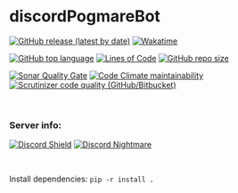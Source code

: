 # discordPogmareBot

[![GitHub release (latest by date)](https://img.shields.io/github/v/release/BonHowi/discordPogmareBot)](https://github.com/BonHowi/discordPogmareBot)
[![Wakatime](https://wakatime.com/badge/github/BonHowi/discordPogmareBot.svg)](https://wakatime.com/projects/discordPogmareBot)

[![GitHub top language](https://img.shields.io/github/languages/top/BonHowi/discordPogmareBot)](https://github.com/BonHowi/discordPogmareBot)
[![Lines of Code](https://sonarcloud.io/api/project_badges/measure?project=BonHowi_discordPogmareBot&metric=ncloc)](https://sonarcloud.io/dashboard?id=BonHowi_discordPogmareBot)
[![GitHub repo size](https://img.shields.io/github/repo-size/BonHowi/discordPogmareBot)](https://github.com/BonHowi/discordPogmareBot)

[![Sonar Quality Gate](https://img.shields.io/sonar/quality_gate/BonHowi_discordPogmareBot?server=https%3A%2F%2Fsonarcloud.io)](https://sonarcloud.io/dashboard?id=BonHowi_discordPogmareBot)
[![Code Climate maintainability](https://img.shields.io/codeclimate/maintainability/BonHowi/discordPogmareBot)](https://codeclimate.com/github/BonHowi/discordPogmareBot/maintainability)
[![Scrutinizer code quality (GitHub/Bitbucket)](https://img.shields.io/scrutinizer/quality/g/BonHowi/discordPogmareBot)](https://scrutinizer-ci.com/g/BonHowi/discordPogmareBot/reports/)



<br />

### Server info:   
[![Discord Shield](https://discordapp.com/api/guilds/871434324023599155/widget.png?style=shield)](https://discord.gg/Kt35Jtc5nT)
[![Discord Nightmare](https://img.shields.io/badge/Nightmare%20killed-no-red)](https://discord.gg/Kt35Jtc5nT)


<br />

 
Install dependencies:
`pip -r install .`

